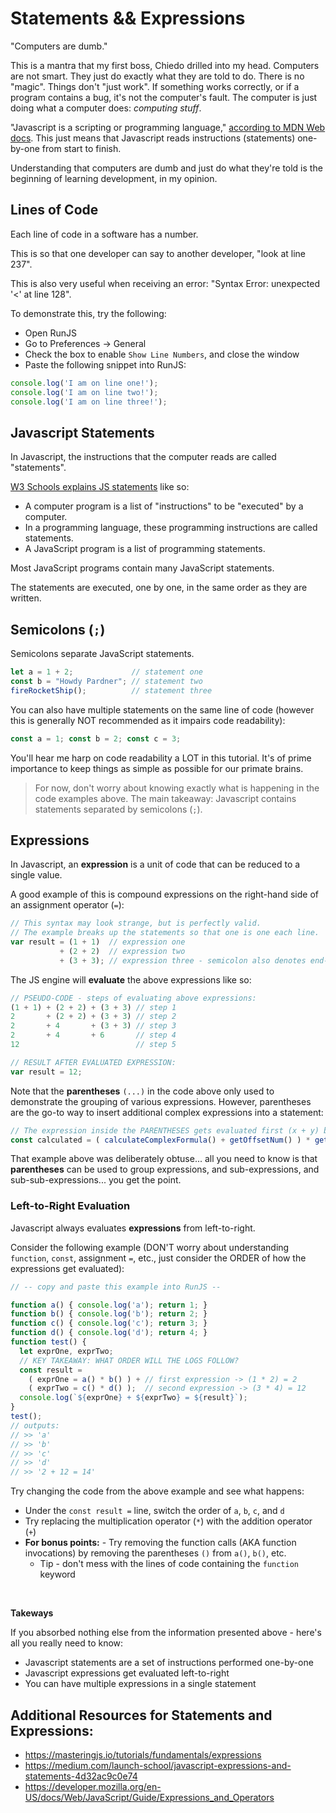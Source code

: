 # Statements && Expressions

"Computers are dumb."

This is a mantra that my first boss, Chiedo drilled into my head. Computers are not smart. They just do exactly what they are told to do. There is no "magic". Things don't "just work". If something works correctly, or if a program contains a bug, it's not the computer's fault. The computer is just doing what a computer does: _computing stuff_.

"Javascript is a scripting or programming language," [according to MDN Web docs](https://developer.mozilla.org/en-US/docs/Learn/JavaScript/First_steps/What_is_JavaScript). This just means that Javascript reads instructions (statements) one-by-one from start to finish.

Understanding that computers are dumb and just do what they're told is the beginning of learning development, in my opinion.

## Lines of Code

Each line of code in a software has a number.

This is so that one developer can say to another developer, "look at line 237".

This is also very useful when receiving an error: "Syntax Error: unexpected '<' at line 128".

To demonstrate this, try the following:

- Open RunJS
- Go to Preferences -> General
- Check the box to enable `Show Line Numbers`, and close the window
- Paste the following snippet into RunJS:

```javascript
console.log('I am on line one!');
console.log('I am on line two!');
console.log('I am on line three!');
```

## Javascript Statements

In Javascript, the instructions that the computer reads are called "statements".

[W3 Schools explains JS statements](https://www.w3schools.com/js/js_statements.asp) like so:

- A computer program is a list of "instructions" to be "executed" by a computer.
- In a programming language, these programming instructions are called statements.
- A JavaScript program is a list of programming statements.

Most JavaScript programs contain many JavaScript statements.

The statements are executed, one by one, in the same order as they are written.

## Semicolons (`;`)

Semicolons separate JavaScript statements.

```javascript
let a = 1 + 2;             // statement one
const b = "Howdy Pardner"; // statement two
fireRocketShip();          // statement three
```

You can also have multiple statements on the same line of code (however this is generally NOT recommended as
it impairs code readability):

```javascript
const a = 1; const b = 2; const c = 3;
```

You'll hear me harp on code readability a LOT in this tutorial. It's of prime importance to keep things as
simple as possible for our primate brains.

> For now, don't worry about knowing exactly what is happening in the code examples above. The main takeaway:
Javascript contains statements separated by semicolons (`;`).

## Expressions

In Javascript, an **expression** is a unit of code that can be reduced to a single value.

A good example of this is compound expressions on the right-hand side of an assignment operator (`=`):

```javascript
// This syntax may look strange, but is perfectly valid.
// The example breaks up the statements so that one is one each line.
var result = (1 + 1)  // expression one
           + (2 + 2)  // expression two
           + (3 + 3); // expression three - semicolon also denotes end-of-statement
```

The JS engine will **evaluate** the above expressions like so:

```javascript
// PSEUDO-CODE - steps of evaluating above expressions:
(1 + 1) + (2 + 2) + (3 + 3) // step 1
2       + (2 + 2) + (3 + 3) // step 2
2       + 4       + (3 + 3) // step 3
2       + 4       + 6       // step 4
12                          // step 5

// RESULT AFTER EVALUATED EXPRESSION:
var result = 12;
```

Note that the **parentheses** `(...)` in the code above only used to demonstrate the grouping of various
expressions. However, parentheses are the go-to way to insert additional complex expressions into a statement:

```javascript
// The expression inside the PARENTHESES gets evaluated first (x + y) before multiplication (*) operator
const calculated = ( calculateComplexFormula() + getOffsetNum() ) * getScalarNum();
```

That example above was deliberately obtuse... all you need to know is that **parentheses** can be used
to group expressions, and sub-expressions, and sub-sub-expressions... you get the point.

### Left-to-Right Evaluation

Javascript always evaluates **expressions** from left-to-right.

Consider the following example (DON'T worry about understanding `function`, `const`, assignment `=`, etc.,
just consider the ORDER of how the expressions get evaluated):

```javascript
// -- copy and paste this example into RunJS --

function a() { console.log('a'); return 1; }
function b() { console.log('b'); return 2; }
function c() { console.log('c'); return 3; }
function d() { console.log('d'); return 4; }
function test() {
  let exprOne, exprTwo;
  // KEY TAKEAWAY: WHAT ORDER WILL THE LOGS FOLLOW?
  const result =
    ( exprOne = a() * b() ) + // first expression -> (1 * 2) = 2
    ( exprTwo = c() * d() );  // second expression -> (3 * 4) = 12
  console.log(`${exprOne} + ${exprTwo} = ${result}`);
}
test();
// outputs:
// >> 'a'
// >> 'b'
// >> 'c'
// >> 'd'
// >> '2 + 12 = 14'
```

Try changing the code from the above example and see what happens:

- Under the `const result =` line, switch the order of `a`, `b`, `c`, and `d`
- Try replacing the multiplication operator (`*`) with the addition operator (`+`)
- **For bonus points:** - Try removing the function calls (AKA function invocations) by removing the parentheses `()` from `a()`, `b()`, etc.
  - Tip - don't mess with the lines of code containing the `function` keyword

&nbsp;

**Takeways**

If you absorbed nothing else from the information presented above - here's all you really need to know:

- Javascript statements are a set of instructions performed one-by-one
- Javascript expressions get evaluated left-to-right
- You can have multiple expressions in a single statement

## Additional Resources for Statements and Expressions:

- https://masteringjs.io/tutorials/fundamentals/expressions
- https://medium.com/launch-school/javascript-expressions-and-statements-4d32ac9c0e74
- https://developer.mozilla.org/en-US/docs/Web/JavaScript/Guide/Expressions_and_Operators
